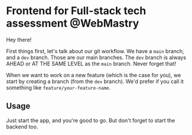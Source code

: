# Frontend for Full-stack tech assessment @WebMastry

Hey there!

First things first, let's talk about our git workflow. We have a `main` branch, and a `dev` branch. Those are our main branches. The `dev` branch is always AHEAD or AT THE SAME LEVEL as the `main` branch. Never forget that!

When we want to work on a new feature (which is the case for you), we start by creating a branch (from the `dev` branch). We'd prefer if you call it something like `feature/your-feature-name`.

## Usage
Just start the app, and you're good to go. But don't forget to start the backend too.

